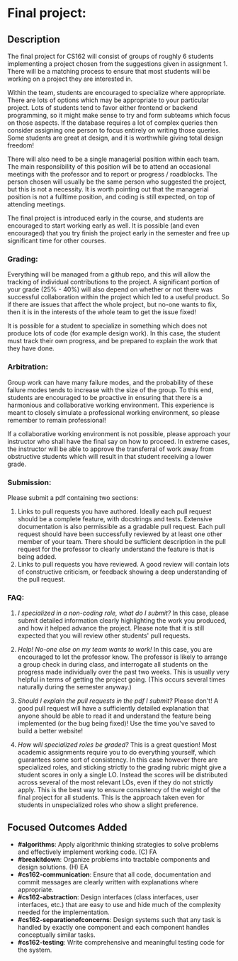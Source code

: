 # Final project:
## Description

The final project for CS162 will consist of groups of roughly 6 students 
implementing a project chosen from the suggestions given in assignment 1. 
There will be a matching process to ensure that most students will be working
on a project they are interested in.

Within the team, students are encouraged to specialize where appropriate. 
There are lots of options which may be appropriate to your particular project.
Lots of students tend to favor either frontend or backend programming, so
it might make sense to try and form subteams which focus on those aspects. 
If the database requires a lot of complex queries then consider assigning 
one person to focus entirely on writing those queries. Some students are 
great at design, and it is worthwhile giving total design freedom!

There will also need to be a single managerial position within each team.
The main responsibility of this position will be to attend an occasional 
meetings with the professor and to report or progress / roadblocks. The 
person chosen will usually be the same person who suggested the project,
but this is not a necessity. It is worth pointing out that the managerial
position is not a fulltime position, and coding is still expected, on top
of attending meetings.

The final project is introduced early in the course, and students are encouraged
to start working early as well. It is possible (and even encouraged) that you
try finish the project early in the semester and free up significant time for
other courses.

### Grading:
Everything will be managed from a github repo, and this will allow the tracking
of individual contributions to the project.
A significant portion of your grade (25% - 40%) will also depend on whether or
not there was successful collaboration within the project which led to a useful
product. So if there are issues that affect the whole project, but no-one wants 
to fix, then it is in the interests of the whole team to get the issue fixed!

It is possible for a student to specialize in something which does not produce
lots of code (for example design work). In this case, the student must track
their own progress, and be prepared to explain the work that they have done.

### Arbitration:
Group work can have many failure modes, and the probability of these failure
modes tends to increase with the size of the group. To this end, students are
encouraged to be proactive in ensuring that there is a harmonious and
collaborative working environment. This experience is meant to closely simulate
a professional working environment, so please remember to remain professional!

If a collaborative working environment is not possible, please approach your
instructor who shall have the final say on how to proceed. In extreme cases, the
instructor will be able to approve the transferral of work away from obstructive
students which will result in that student receiving a lower grade.

### Submission:
Please submit a pdf containing two sections:
1. Links to pull requests you have authored. Ideally each pull request
should be a complete feature, with docstrings and tests. Extensive 
documentation is also permissible as a gradable pull request. Each pull 
request should have been successfully reviewed by at least one other member of
your team. There should be sufficient description in the pull request 
for the professor to  clearly understand the feature is that is being
added.
2. Links to pull requests you have reviewed. A good review will contain
lots of constructive criticism, or feedback showing a deep understanding of the
pull request.

### FAQ:
1. *I specialized in a non-coding role, what do I submit?* 
In this case, please submit detailed information clearly highlighting the work 
you produced, and how it helped advance the project. Please note that it is 
still expected that you will review other students' pull requests.

2. *Help! No-one else on my team wants to work!* 
In this case, you are encouraged to let the professor know. The professor is 
likely to arrange a group check in during class, and interrogate all students 
on the progress made individually over the past two weeks. This is usually 
very helpful in terms of getting the project going. (This occurs several times 
naturally during the semester anyway.)

3. *Should I explain the pull requests in the pdf I submit?*
Please don't! A good pull request will have a sufficiently detailed explanation
that anyone should be able to read it and understand the feature being implemented
(or the bug being fixed)! Use the time you've saved to build a better website!

4. *How will specialized roles be graded?*
This is a great question! Most academic assignments require you to do everything
yourself, which guarantees some sort of consistency. In this case however there
are specialized roles, and sticking strictly to the grading rubric might give a student
scores in only a single LO. Instead the scores will be distributed across several of
the most relevant LOs, even if they do not strictly apply. This is the best way to
ensure consistency of the weight of the final project for all students. This is the
approach taken even for students in unspecialized roles who show a slight preference.

## Focused Outcomes Added

- **#algorithms**: Apply algorithmic thinking strategies to solve problems and 
effectively implement working code. (C) FA
- **#breakitdown**: Organize problems into tractable components and design 
solutions. (H) EA
- **#cs162-communication**: Ensure that all code, documentation and commit 
messages are clearly written with explanations where appropriate.
- **#cs162-abstraction**: Design interfaces (class interfaces, user interfaces, 
etc.) that are easy to use and hide much of the complexity needed for the 
implementation.
- **#cs162-separationofconcerns**: Design systems such that any task is handled by 
exactly one component and each component handles conceptually similar tasks.
- **#cs162-testing**: Write comprehensive and meaningful testing code for the system.
